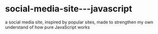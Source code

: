 # social-media-site---javascript
a social media site, inspired by popular sites, made to strengthen my own understand of how pure JavaScript works
